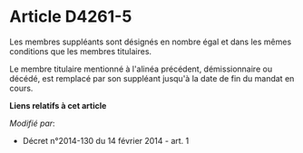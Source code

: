 # Article D4261-5

Les membres suppléants sont désignés en nombre égal et dans les mêmes conditions que les membres titulaires. 

Le membre titulaire mentionné à l'alinéa précédent, démissionnaire ou décédé, est remplacé par son suppléant jusqu'à la date
de fin du mandat en cours.

**Liens relatifs à cet article**

_Modifié par_:

  - Décret n°2014-130 du 14 février 2014 - art. 1
